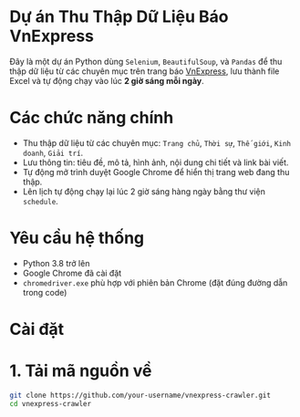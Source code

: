 # Dự án Thu Thập Dữ Liệu Báo VnExpress

Đây là một dự án Python dùng `Selenium`, `BeautifulSoup`, và `Pandas` để thu thập dữ liệu từ các chuyên mục trên trang báo [VnExpress](https://vnexpress.net), lưu thành file Excel và tự động chạy vào lúc **2 giờ sáng mỗi ngày**.

# Các chức năng chính

- Thu thập dữ liệu từ các chuyên mục: `Trang chủ`, `Thời sự`, `Thế giới`, `Kinh doanh`, `Giải trí`.
- Lưu thông tin: tiêu đề, mô tả, hình ảnh, nội dung chi tiết và link bài viết.
- Tự động mở trình duyệt Google Chrome để hiển thị trang web đang thu thập.
- Lên lịch tự động chạy lại lúc 2 giờ sáng hàng ngày bằng thư viện `schedule`.

# Yêu cầu hệ thống

- Python 3.8 trở lên
- Google Chrome đã cài đặt
- `chromedriver.exe` phù hợp với phiên bản Chrome (đặt đúng đường dẫn trong code)

# Cài đặt

# 1. Tải mã nguồn về
```bash
git clone https://github.com/your-username/vnexpress-crawler.git
cd vnexpress-crawler
